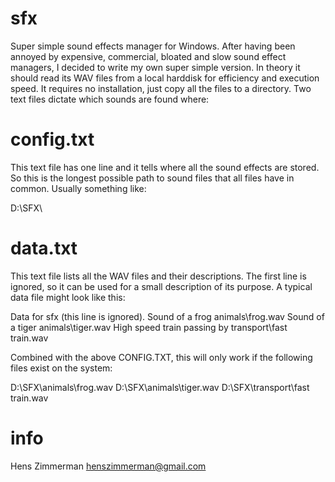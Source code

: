 sfx
===

Super simple sound effects manager for Windows. After having been annoyed by expensive, commercial, bloated and slow sound effect managers, I decided to write my own super simple version. In theory it should read its WAV files from a local harddisk for efficiency and execution speed. It requires no installation, just copy all the files to a directory. Two text files dictate which sounds are found where:

config.txt
==========

This text file has one line and it tells where all the sound effects are stored. So this is the longest possible path to sound files that all files have in common. Usually something like:

D:\SFX\

data.txt
========

This text file lists all the WAV files and their descriptions. The first line is ignored, so it can be used for a small description of its purpose. A typical data file might look like this:

Data for sfx (this line is ignored).
Sound of a frog
animals\frog.wav
Sound of a tiger
animals\tiger.wav
High speed train passing by
transport\fast train.wav

Combined with the above CONFIG.TXT, this will only work if the following files exist on the system:

D:\SFX\animals\frog.wav
D:\SFX\animals\tiger.wav
D:\SFX\transport\fast train.wav

info
====

Hens Zimmerman
henszimmerman@gmail.com

